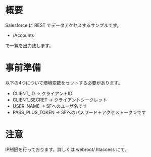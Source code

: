 # 概要 
Salesforce に REST でデータアクセスするサンプルです。
* /Accounts

で一覧を出力致します。

# 事前準備
以下の4つについて環境変数をセットする必要があります。
* CLIENT_ID → クライアントID
* CLIENT_SECRET → クライアントシークレット
* USER_NAME → SFへのユーザ名です
* PASS_PLUS_TOKEN → SFへのパスワード＋アクセストークンです

# 注意
IP制限を行っております。詳しくは webroot/.htaccess にて。
